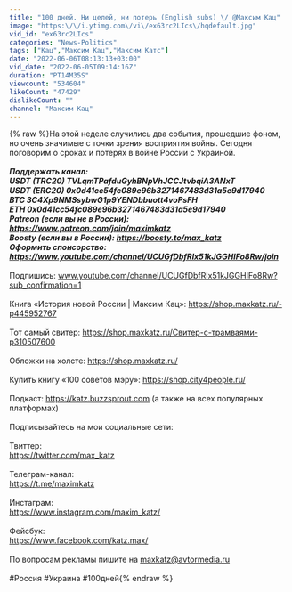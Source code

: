 ```yaml
---
title: "100 дней. Ни целей, ни потерь (English subs) \/ @Максим Кац"
image: "https:\/\/i.ytimg.com\/vi\/ex63rc2LIcs\/hqdefault.jpg"
vid_id: "ex63rc2LIcs"
categories: "News-Politics"
tags: ["Кац","Максим Кац","Максим Катс"]
date: "2022-06-06T08:13:13+03:00"
vid_date: "2022-06-05T09:14:16Z"
duration: "PT14M35S"
viewcount: "534604"
likeCount: "47429"
dislikeCount: ""
channel: "Максим Кац"
---
```

{% raw %}На этой неделе случились два события, прошедшие фоном, но очень значимые с точки зрения восприятия войны. Сегодня поговорим о сроках и потерях в войне России с Украиной.<br />_________________________<br />Поддержать канал:<br />USDT (TRC20) TVLqmTPafduGyhBNpVhJCCJtvbqiA3ANxT<br />USDT (ERC20) 0x0d41cc54fc089e96b3271467483d31a5e9d17940 <br />BTC 3C4Xp9NMSsybwG1p9YENDbbuott4voPsFH<br />ETH 0x0d41cc54fc089e96b3271467483d31a5e9d17940<br />Patreon (если вы не в России): <a rel="nofollow" target="blank" href="https://www.patreon.com/join/maximkatz">https://www.patreon.com/join/maximkatz</a><br />Boosty (если вы в России): <a rel="nofollow" target="blank" href="https://boosty.to/max_katz">https://boosty.to/max_katz</a><br />Оформить спонсорство: <a rel="nofollow" target="blank" href="https://www.youtube.com/channel/UCUGfDbfRIx51kJGGHIFo8Rw/join">https://www.youtube.com/channel/UCUGfDbfRIx51kJGGHIFo8Rw/join</a><br />_________________________<br />Подпишись: www.youtube.com/channel/UCUGfDbfRIx51kJGGHIFo8Rw?sub_confirmation=1<br /><br />Книга «История новой России | Максим Кац»: <a rel="nofollow" target="blank" href="https://shop.maxkatz.ru/-p445952767">https://shop.maxkatz.ru/-p445952767</a><br /><br />Тот самый свитер: <a rel="nofollow" target="blank" href="https://shop.maxkatz.ru/Свитер-с-трамваями-p310507600">https://shop.maxkatz.ru/Свитер-с-трамваями-p310507600</a> <br /><br />Обложки на холсте: <a rel="nofollow" target="blank" href="https://shop.maxkatz.ru/">https://shop.maxkatz.ru/</a><br /><br />Купить книгу «100 советов мэру»: <a rel="nofollow" target="blank" href="https://shop.city4people.ru/">https://shop.city4people.ru/</a><br /><br />Подкаст: <a rel="nofollow" target="blank" href="https://katz.buzzsprout.com">https://katz.buzzsprout.com</a> (а также на всех популярных платформах)<br /><br />Подписывайтесь на мои социальные сети:<br /><br />Твиттер: <br /><a rel="nofollow" target="blank" href="https://twitter.com/max_katz">https://twitter.com/max_katz</a><br /><br />Телеграм-канал: <br /><a rel="nofollow" target="blank" href="https://t.me/maximkatz">https://t.me/maximkatz</a><br /><br />Инстаграм: <br /><a rel="nofollow" target="blank" href="https://www.instagram.com/maxim_katz/">https://www.instagram.com/maxim_katz/</a><br /><br />Фейсбук: <br /><a rel="nofollow" target="blank" href="https://www.facebook.com/katz.max/">https://www.facebook.com/katz.max/</a><br /><br />По вопросам рекламы пишите на maxkatz@avtormedia.ru<br /><br />#Россия #Украина #100дней{% endraw %}
